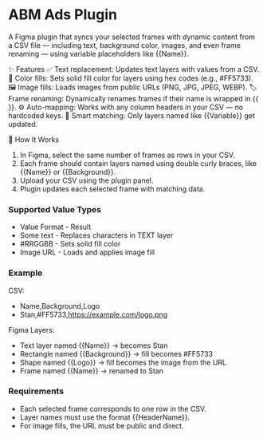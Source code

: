 # ABM Ads Plugin

A Figma plugin that syncs your selected frames with dynamic content from a CSV file — including text, background color, images, and even frame renaming — using variable placeholders like {{Name}}.

✨ Features
✅ Text replacement: Updates text layers with values from a CSV.
🎨 Color fills: Sets solid fill color for layers using hex codes (e.g., #FF5733).
🖼️ Image fills: Loads images from public URLs (PNG, JPG, JPEG, WEBP).
🏷️ Frame renaming: Dynamically renames frames if their name is wrapped in {{ }}.
⚙️ Auto-mapping: Works with any column headers in your CSV — no hardcoded keys.
🧠 Smart matching: Only layers named like {{Variable}} get updated.


🧩 How It Works
1. In Figma, select the same number of frames as rows in your CSV.
2. Each frame should contain layers named using double curly braces, like {{Name}} or {{Background}}.
3. Upload your CSV using the plugin panel.
4. Plugin updates each selected frame with matching data.


### Supported Value Types

- Value Format	-   Result
- Some text    	-   Replaces characters in TEXT layer
- #RRGGBB        	-   Sets solid fill color
- Image URL       -	Loads and applies image fill



### Example

CSV:

- Name,Background,Logo
- Stan,#FF5733,https://example.com/logo.png

Figma Layers:

- Text layer named {{Name}} → becomes Stan
- Rectangle named {{Background}} → fill becomes #FF5733
- Shape named {{Logo}} → fill becomes the image from the URL
- Frame named {{Name}} → renamed to Stan


### Requirements
- Each selected frame corresponds to one row in the CSV.
- Layer names must use the format {{HeaderName}}.
- For image fills, the URL must be public and direct.

